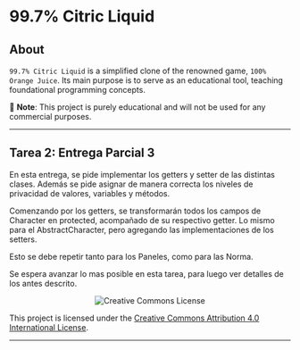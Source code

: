 # 99.7% Citric Liquid

## About

`99.7% Citric Liquid` is a simplified clone of the renowned game, `100% Orange Juice`. Its main
purpose is to serve as an educational tool, teaching foundational programming concepts.

📢 **Note**: This project is purely educational and will not be used for any commercial purposes.

---

## Tarea 2: Entrega Parcial 3

En esta entrega, se pide implementar los getters y setter de las distintas clases. Además se pide
asignar de manera correcta los niveles de privacidad de valores, variables y métodos.

Comenzando por los getters, se transformarán todos los campos de Character en protected, acompañado
de su respectivo getter. Lo mismo para el AbstractCharacter, pero agregando las implementaciones de
los setters.

Esto se debe repetir tanto para los Paneles, como para las Norma.

Se espera avanzar lo mas posible en esta tarea, para luego ver detalles de los antes descrito.

<div style="text-align:center;">
    <img src="https://i.creativecommons.org/l/by/4.0/88x31.png" alt="Creative Commons License">
</div>

This project is licensed under the [Creative Commons Attribution 4.0 International License](http://creativecommons.org/licenses/by/4.0/).

---
